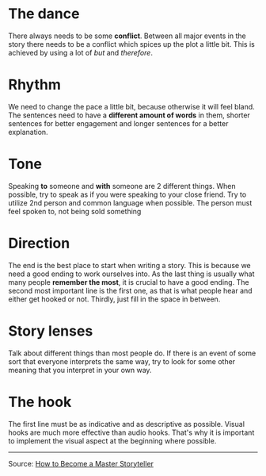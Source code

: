 # The dance
There always needs to be some **conflict**. Between all major events in the story there needs to be a conflict which spices up the plot a little bit. This is achieved by using a lot of *but* and *therefore*.
# Rhythm
We need to change the pace a little bit, because otherwise it will feel bland. The sentences need to have a **different amount of words** in them, shorter sentences for better engagement and longer sentences for a better explanation.
# Tone
Speaking **to** someone and **with** someone are 2 different things. When possible, try to speak as if you were speaking to your close friend. Try to utilize 2nd person and common language when possible. The person must feel spoken to, not being sold something
# Direction
The end is the best place to start when writing a story. This is because we need a good ending to work ourselves into. As the last thing is usually what many people **remember the most**, it is crucial to have a good ending. The second most important line is the first one, as that is what people hear and either get hooked or not. Thirdly, just fill in the space in between.
# Story lenses
Talk about different things than most people do. If there is an event of some sort that everyone interprets the same way, try to look for some other meaning that you interpret in your own way.
# The hook
The first line must be as indicative and as descriptive as possible. Visual hooks are much more effective than audio hooks. That's why it is important to implement the visual aspect at the beginning where possible.

---
Source: [How to Become a Master Storyteller](https://www.youtube.com/watch?v=t5Z-Q1bg1tU)